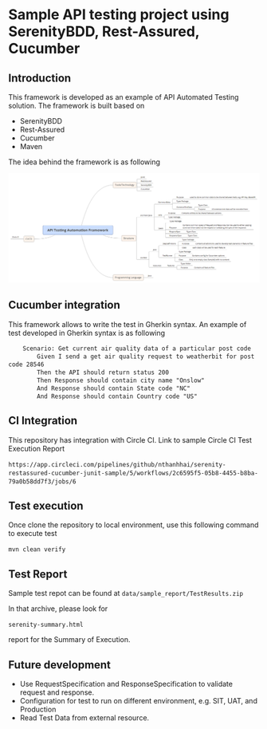 # Sample API testing project using SerenityBDD, Rest-Assured, Cucumber

## Introduction
This framework is developed as an example of API Automated Testing solution. The framework is built based on 

- SerenityBDD
- Rest-Assured
- Cucumber
- Maven

The idea behind the framework is as following

![Automation Framework Mind map](/data/API_Testing_Automation_Framework.png)

## Cucumber integration

This framework allows to write the test in Gherkin syntax. An example of test developed in Gherkin syntax is as following

```
    Scenario: Get current air quality data of a particular post code
        Given I send a get air quality request to weatherbit for post code 28546
        Then the API should return status 200
        Then Response should contain city name "Onslow"
        And Response should contain State code "NC"
        And Response should contain Country code "US"
```

## CI Integration

This repository has integration with Circle CI. Link to sample Circle CI Test Execution Report

`https://app.circleci.com/pipelines/github/nthanhhai/serenity-restassured-cucumber-junit-sample/5/workflows/2c6595f5-05b8-4455-b8ba-79a0b58dd7f3/jobs/6`

## Test execution

Once clone the repository to local environment, use this following command to execute test

`mvn clean verify`

## Test Report
Sample test repot can be found at 
`data/sample_report/TestResults.zip`

In that archive, please look for 

`serenity-summary.html`

report for the Summary of Execution.

## Future development

- Use RequestSpecification and ResponseSpecification to validate request and response.
- Configuration for test to run on different environment, e.g. SIT, UAT, and Production
- Read Test Data from external resource.

